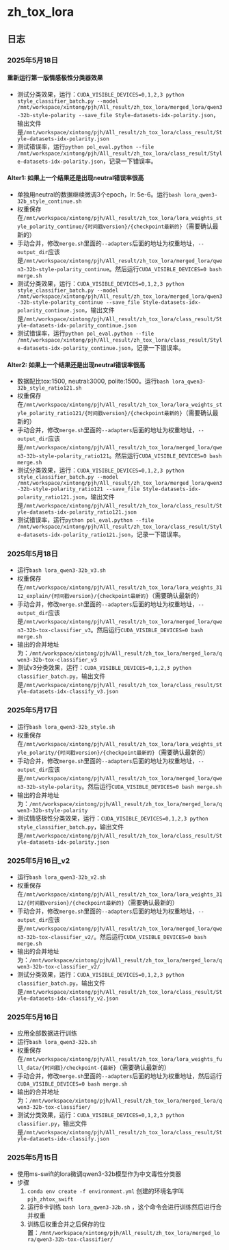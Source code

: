# zh_tox_lora

## 日志
### 2025年5月18日
#### 重新运行第一版情感极性分类器效果
- 测试分类效果，运行：`CUDA_VISIBLE_DEVICES=0,1,2,3 python style_classifier_batch.py --model /mnt/workspace/xintong/pjh/All_result/zh_tox_lora/merged_lora/qwen3-32b-style-polarity --save_file Style-datasets-idx-polarity.json`，输出文件是`/mnt/workspace/xintong/pjh/All_result/zh_tox_lora/class_result/Style-datasets-idx-polarity.json`
- 测试错误率，运行`python pol_eval.python --file /mnt/workspace/xintong/pjh/All_result/zh_tox_lora/class_result/Style-datasets-idx-polarity.json`，记录一下错误率。

#### Alter1: 如果上一个结果还是出现neutral错误率很高
- 单独用neutral的数据继续微调3个epoch，lr: 5e-6。运行`bash lora_qwen3-32b_style_continue.sh`
- 权重保存在`/mnt/workspace/xintong/pjh/All_result/zh_tox_lora/lora_weights_style_polarity_continue/{时间戳version}/{checkpoint最新的}`（需要确认最新的）
- 手动合并，修改`merge.sh`里面的`--adapters`后面的地址为权重地址，`--output_dir`应该是`/mnt/workspace/xintong/pjh/All_result/zh_tox_lora/merged_lora/qwen3-32b-style-polarity_continue`。然后运行`CUDA_VISIBLE_DEVICES=0 bash merge.sh`
- 测试分类效果，运行：`CUDA_VISIBLE_DEVICES=0,1,2,3 python style_classifier_batch.py --model /mnt/workspace/xintong/pjh/All_result/zh_tox_lora/merged_lora/qwen3-32b-style-polarity_continue --save_file Style-datasets-idx-polarity_continue.json`，输出文件是`/mnt/workspace/xintong/pjh/All_result/zh_tox_lora/class_result/Style-datasets-idx-polarity_continue.json`
- 测试错误率，运行`python pol_eval.python --file /mnt/workspace/xintong/pjh/All_result/zh_tox_lora/class_result/Style-datasets-idx-polarity_continue.json`，记录一下错误率。

#### Alter2: 如果上一个结果还是出现neutral错误率很高
- 数据配比tox:1500, neutral:3000, polite:1500。运行`bash lora_qwen3-32b_style_ratio121.sh`
- 权重保存在`/mnt/workspace/xintong/pjh/All_result/zh_tox_lora/lora_weights_style_polarity_ratio121/{时间戳version}/{checkpoint最新的}`（需要确认最新的）
- 手动合并，修改`merge.sh`里面的`--adapters`后面的地址为权重地址，`--output_dir`应该是`/mnt/workspace/xintong/pjh/All_result/zh_tox_lora/merged_lora/qwen3-32b-style-polarity_ratio121`。然后运行`CUDA_VISIBLE_DEVICES=0 bash merge.sh`
- 测试分类效果，运行：`CUDA_VISIBLE_DEVICES=0,1,2,3 python style_classifier_batch.py --model /mnt/workspace/xintong/pjh/All_result/zh_tox_lora/merged_lora/qwen3-32b-style-polarity_ratio121 --save_file Style-datasets-idx-polarity_ratio121.json`，输出文件是`/mnt/workspace/xintong/pjh/All_result/zh_tox_lora/class_result/Style-datasets-idx-polarity_ratio121.json`
- 测试错误率，运行`python pol_eval.python --file /mnt/workspace/xintong/pjh/All_result/zh_tox_lora/class_result/Style-datasets-idx-polarity_ratio121.json`，记录一下错误率。

### 2025年5月18日
- 运行`bash lora_qwen3-32b_v3.sh`
- 权重保存在`/mnt/workspace/xintong/pjh/All_result/zh_tox_lora/lora_weights_3112_explain/{时间戳version}/{checkpoint最新的}`（需要确认最新的）
- 手动合并，修改`merge.sh`里面的`--adapters`后面的地址为权重地址，`--output_dir`应该是`/mnt/workspace/xintong/pjh/All_result/zh_tox_lora/merged_lora/qwen3-32b-tox-classifier_v3`。然后运行`CUDA_VISIBLE_DEVICES=0 bash merge.sh`
- 输出的合并地址为：`/mnt/workspace/xintong/pjh/All_result/zh_tox_lora/merged_lora/qwen3-32b-tox-classifier_v3`
- 测试v3分类效果，运行：`CUDA_VISIBLE_DEVICES=0,1,2,3 python classifier_batch.py`，输出文件是`/mnt/workspace/xintong/pjh/All_result/zh_tox_lora/class_result/Style-datasets-idx-classify_v3.json`

### 2025年5月17日
- 运行`bash lora_qwen3-32b_style.sh`
- 权重保存在`/mnt/workspace/xintong/pjh/All_result/zh_tox_lora/lora_weights_style_polarity/{时间戳version}/{checkpoint最新的}`（需要确认最新的）
- 手动合并，修改`merge.sh`里面的`--adapters`后面的地址为权重地址，`--output_dir`应该是`/mnt/workspace/xintong/pjh/All_result/zh_tox_lora/merged_lora/qwen3-32b-style-polarity`。然后运行`CUDA_VISIBLE_DEVICES=0 bash merge.sh`
- 输出的合并地址为：`/mnt/workspace/xintong/pjh/All_result/zh_tox_lora/merged_lora/qwen3-32b-style-polarity`
- 测试情感极性分类效果，运行：`CUDA_VISIBLE_DEVICES=0,1,2,3 python style_classifier_batch.py`，输出文件是`/mnt/workspace/xintong/pjh/All_result/zh_tox_lora/class_result/Style-datasets-idx-polarity.json`

### 2025年5月16日_v2
- 运行`bash lora_qwen3-32b_v2.sh`
- 权重保存在`/mnt/workspace/xintong/pjh/All_result/zh_tox_lora/lora_weights_3112/{时间戳version}/{checkpoint最新的}`（需要确认最新的）
- 手动合并，修改`merge.sh`里面的`--adapters`后面的地址为权重地址，`--output_dir`应该是`/mnt/workspace/xintong/pjh/All_result/zh_tox_lora/merged_lora/qwen3-32b-tox-classifier_v2/`。然后运行`CUDA_VISIBLE_DEVICES=0 bash merge.sh`
- 输出的合并地址为：`/mnt/workspace/xintong/pjh/All_result/zh_tox_lora/merged_lora/qwen3-32b-tox-classifier_v2/`
- 测试分类效果，运行：`CUDA_VISIBLE_DEVICES=0,1,2,3 python classifier_batch.py`，输出文件是`/mnt/workspace/xintong/pjh/All_result/zh_tox_lora/class_result/Style-datasets-idx-classify_v2.json`

### 2025年5月16日
- 应用全部数据进行训练
- 运行`bash lora_qwen3-32b.sh`
- 权重保存在`/mnt/workspace/xintong/pjh/All_result/zh_tox_lora/lora_weights_full_data/{时间戳}/checkpoint-{最新}`（需要确认最新的）
- 手动合并，修改`merge.sh`里面的`--adapters`后面的地址为权重地址，然后运行`CUDA_VISIBLE_DEVICES=0 bash merge.sh`
- 输出的合并地址为：`/mnt/workspace/xintong/pjh/All_result/zh_tox_lora/merged_lora/qwen3-32b-tox-classifier/`
- 测试分类效果，运行：`CUDA_VISIBLE_DEVICES=0,1,2,3 python classifier.py`，输出文件是`/mnt/workspace/xintong/pjh/All_result/zh_tox_lora/class_result/Style-datasets-idx-classify.json`

### 2025年5月15日
- 使用ms-swift的lora微调qwen3-32b模型作为中文毒性分类器
- 步骤
    1. `conda env create -f environment.yml` 创建的环境名字叫`pjh_zhtox_swift`
    2. 运行8卡训练 `bash lora_qwen3-32b.sh` ，这个命令会进行训练然后进行合并权重
    3. 训练后权重合并之后保存的位置：`/mnt/workspace/xintong/pjh/All_result/zh_tox_lora/merged_lora/qwen3-32b-tox-classifier/`

